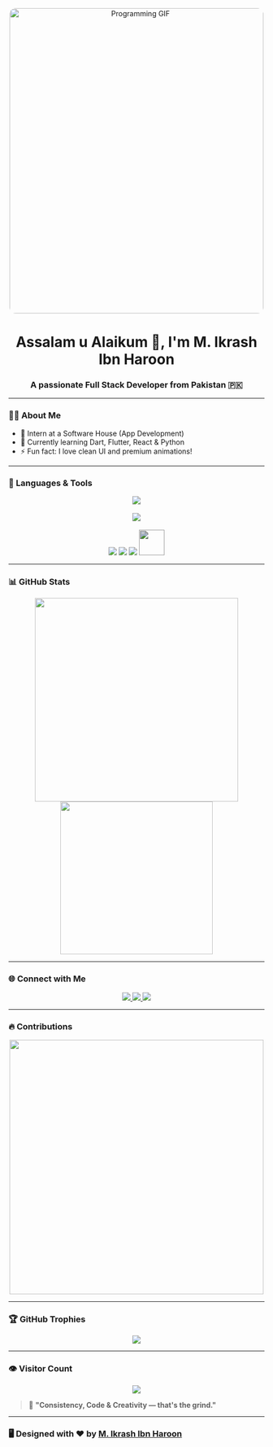 <!-- Top GIF -->
<p align="center">
  <img src="https://i.pinimg.com/originals/75/87/df/7587df77ef521cf98057d0028ee983f1.gif" alt="Programming GIF" width="500" height="600" style="border-radius: 12px;" />
</p>

<h1 align="center">Assalam u Alaikum 👋, I'm M. Ikrash Ibn Haroon</h1>
<h3 align="center">A passionate Full Stack Developer from Pakistan 🇵🇰</h3>

---

### 👨‍💻 About Me
- 💼 Intern at a Software House (App Development)
- 🧠 Currently learning  Dart, Flutter, React & Python
- ⚡ Fun fact: I love clean UI and premium animations!

---

### 🚀 Languages & Tools

<p align="center">
  <img src="https://skillicons.dev/icons?i=html,css,js,ts,php,laravel,mysql,python" /><br><br>
  <img src="https://skillicons.dev/icons?i=tailwind,bootstrap,angular,wordpress,git,github,figma,photoshop" />
  <br><br>
  <img src="https://skillicons.dev/icons?i=dart" />
  <img src="https://skillicons.dev/icons?i=flutter" />
  <img src="https://skillicons.dev/icons?i=react" />
 <img src="https://skillicons.dev/icons?i=gsap" style="filter: brightness(80%);" width="50" />
</p>

---

### 📊 GitHub Stats

<p align="center">
  <img src="https://github-readme-stats.vercel.app/api?username=ikrashharoon&show_icons=true&theme=radical" width="400"/>
  <img src="https://github-readme-stats.vercel.app/api/top-langs/?username=ikrashharoon&layout=compact&theme=radical" width="300"/>
</p>

---

### 🌐 Connect with Me

<p align="center">
  <a href="https://www.instagram.com/ikrashbinharoon/" target="_blank">
    <img src="https://img.shields.io/badge/Instagram-%23E4405F?style=for-the-badge&logo=instagram&logoColor=white" />
  </a>
  <a href="https://www.linkedin.com/in/ikrashharoon/" target="_blank">
    <img src="https://img.shields.io/badge/LinkedIn-%230077B5?style=for-the-badge&logo=linkedin&logoColor=white" />
  </a>
  <a href="https://www.facebook.com/profile.php?id=61552023565629" target="_blank">
    <img src="https://img.shields.io/badge/Facebook-%231877F2?style=for-the-badge&logo=facebook&logoColor=white" />
  </a>
</p>

---

### 🔥 Contributions

<p align="center">
  <img src="https://github-readme-streak-stats.herokuapp.com/?user=ikrashharoon&theme=radical&hide_border=false" width="500"/>
</p>

---
### 🏆 GitHub Trophies

<p align="center">
  <img src="https://github-profile-trophy.vercel.app/?username=ikrashharoon&theme=onedark&no-frame=true&column=7" />
</p>

---

### 👁️ Visitor Count

<p align="center">
  <img src="https://komarev.com/ghpvc/?username=ikrashharoon&label=Profile%20views&color=0e75b6&style=flat" />
</p>

> 🧠 **"Consistency, Code & Creativity — that's the grind."**

---

### 🖥️ Designed with ❤️ by [M. Ikrash Ibn Haroon](https://github.com/ikrashharoon)
